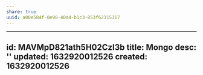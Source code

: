```yaml
---
share: true
uuid: a00e584f-0e98-40a4-b1c3-853f62315317
---
```

---
id: MAVMpD821ath5H02CzI3b
title: Mongo
desc: ''
updated: 1632920012526
created: 1632920012526
---

